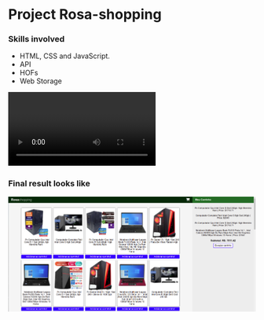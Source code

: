 # Project Rosa-shopping

### Skills involved
- HTML, CSS and JavaScript.
- API
- HOFs
- Web Storage

![Rosa shopping video](./Rosa-shopping.mp4)

### Final result looks like
![image result](result.png)
